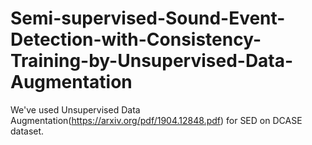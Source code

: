 # Semi-supervised-Sound-Event-Detection-with-Consistency-Training-by-Unsupervised-Data-Augmentation
We've used Unsupervised Data Augmentation(https://arxiv.org/pdf/1904.12848.pdf) for SED on DCASE dataset.
